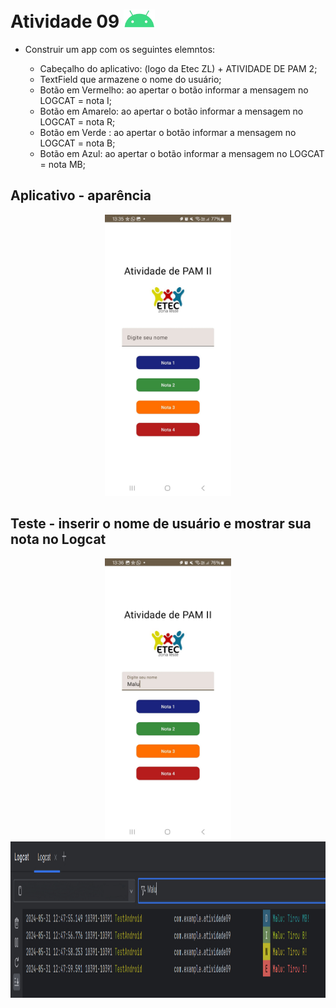 # Atividade 09 <img src="https://github.com/stxrkwas/Happy_Birthday/blob/ba660c82157e0990a066e1e713a209e669fc2831/icon%20for%20readme/android-svgrepo-com__1_-removebg-preview.png" width="50" height="auto"></img>

- Construir um app com os seguintes elemntos:
  
  - Cabeçalho do aplicativo: (logo da Etec ZL) + ATIVIDADE DE PAM 2;
  - TextField que armazene o nome do usuário;
  - Botão em Vermelho: ao apertar o botão informar a mensagem no LOGCAT = nota I;
  - Botão em Amarelo: ao apertar o botão informar a mensagem no LOGCAT = nota R;
  - Botão em Verde : ao apertar o botão informar a mensagem no LOGCAT = nota B;
  - Botão em Azul: ao apertar o botão informar a mensagem no LOGCAT = nota MB;
 
## Aplicativo - aparência

<div align="center">
  <img src="https://github.com/stxrkwas/Atividade09_PAMII/blob/3bd20f06cac3dff204101fd551d9859ca8f78675/.img/Tela%20do%20app.jpg" height="450"></img>
</div>

## Teste - inserir o nome de usuário e mostrar sua nota no Logcat

<div align="center">
   <img src="https://github.com/stxrkwas/Atividade09_PAMII/blob/3bde3d6434577a12daa60752be1a4b9b7a0ed40f/.img/Nome_user.jpg" height="450"></img>
</div>

<div align="center">
  <img src="https://github.com/stxrkwas/Atividade09_PAMII/blob/3bde3d6434577a12daa60752be1a4b9b7a0ed40f/.img/Sa%C3%ADda%20logcat.jpg" height="250"></img>
</div>
